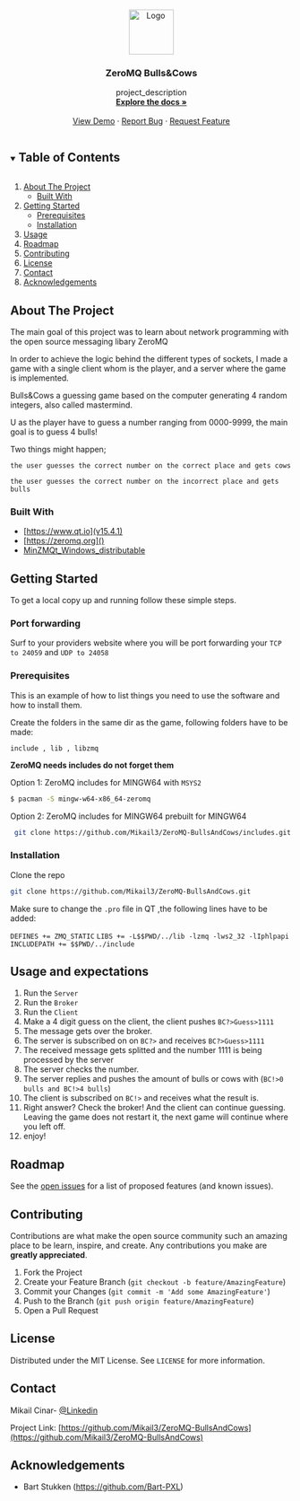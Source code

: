 <!--
*** Thanks for checking out the Best-README-Template. If you have a suggestion
*** that would make this better, please fork the repo and create a pull request
*** or simply open an issue with the tag "enhancement".
*** Thanks again! Now go create something AMAZING! :D
***
***
***
*** To avoid retyping too much info. Do a search and replace for the following:
*** github_username, repo_name, twitter_handle, email, project_title, project_description
-->



<!-- PROJECT SHIELDS -->
<!--
*** I'm using markdown "reference style" links for readability.
*** Reference links are enclosed in brackets [ ] instead of parentheses ( ).
*** See the bottom of this document for the declaration of the reference variables
*** for contributors-url, forks-url, etc. This is an optional, concise syntax you may use.
*** https://www.markdownguide.org/basic-syntax/#reference-style-links
[![Contributors][contributors-shield]][contributors-url]
[![Forks][forks-shield]][forks-url]
[![Stargazers][stars-shield]][stars-url]
[![Issues][issues-shield]][issues-url]
[![MIT License][license-shield]][license-url]
[![LinkedIn][linkedin-shield]][https://www.linkedin.com/in/mikail-cinar-037bb5197/]

-->

<!-- PROJECT LOGO -->
<br />
<p align="center">
  <a href="https://github.com/Mikail3/ZeroMQ-BullsAndCows">
    <img src="![image](https://user-images.githubusercontent.com/43419941/120118331-4dd32000-c192-11eb-8d67-9aa6271d238a.png)"
         alt="Logo" width="80" height="80">
  </a>

  <h3 align="center">ZeroMQ Bulls&Cows</h3>

  <p align="center">
    project_description
    <br />
    <a href="https://github.com/Mikail3/ZeroMQ-BullsAndCows"><strong>Explore the docs »</strong></a>
    <br />
    <br />
    <a href="https://github.com/Mikail3/ZeroMQ-BullsAndCows">View Demo</a>
    ·
    <a href="https://github.com/Mikail3/ZeroMQ-BullsAndCows/issues">Report Bug</a>
    ·
    <a href="https://github.com/Mikail3/ZeroMQ-BullsAndCows/issues">Request Feature</a>
  </p>
</p>



<!-- TABLE OF CONTENTS -->
<details open="open">
  <summary><h2 style="display: inline-block">Table of Contents</h2></summary>
  <ol>
    <li>
      <a href="#about-the-project">About The Project</a>
      <ul>
        <li><a href="#built-with">Built With</a></li>
      </ul>
    </li>
    <li>
      <a href="#getting-started">Getting Started</a>
      <ul>
        <li><a href="#prerequisites">Prerequisites</a></li>
        <li><a href="#installation">Installation</a></li>
      </ul>
    </li>
    <li><a href="#usage">Usage</a></li>
    <li><a href="#roadmap">Roadmap</a></li>
    <li><a href="#contributing">Contributing</a></li>
    <li><a href="#license">License</a></li>
    <li><a href="#contact">Contact</a></li>
    <li><a href="#acknowledgements">Acknowledgements</a></li>
  </ol>
</details>



<!-- ABOUT THE PROJECT -->
## About The Project

<!--
[![Product Name Screen Shot][product-screenshot]](https://example.com)

Here's a blank template to get started:
**To avoid retyping too much info. Do a search and replace with your text editor for the following:**
`github_username`, `repo_name`, `twitter_handle`, `email`, `project_title`, `project_description`
-->
The main goal of this project was to learn about network programming with the open source messaging libary ZeroMQ

In order to achieve the logic behind the different types of sockets, I made a game with a single client whom is the player, and a server where the game is implemented.

Bulls&Cows a guessing game based on the computer generating 4 random integers, also called mastermind.

U as the player have to guess a number ranging from 0000-9999, the main goal is to guess 4 bulls!

Two things might happen;


`the user guesses the correct number on the correct place and gets cows`


`the user guesses the correct number on the incorrect place and gets bulls `




### Built With

* [https://www.qt.io](v15.4.1)  
* [https://zeromq.org]()
* [MinZMQt_Windows_distributable]()



<!-- GETTING STARTED -->
## Getting Started

To get a local copy up and running follow these simple steps.

### Port forwarding
Surf to your providers website where you will be port forwarding your `TCP to 24059` and `UDP to 24058` 


### Prerequisites

This is an example of how to list things you need to use the software and how to install them. 

Create the folders in the same dir as the game, following folders have to be made:


`include , lib , libzmq `

**ZeroMQ needs includes do not forget them**

Option 1: ZeroMQ includes for MINGW64 with `MSYS2`
  ```sh
  $ pacman -S mingw-w64-x86_64-zeromq
  ```
Option 2: ZeroMQ includes for MINGW64 prebuilt for MINGW64
  ```sh
   git clone https://github.com/Mikail3/ZeroMQ-BullsAndCows/includes.git
   ```

### Installation

 Clone the repo
   ```sh
   git clone https://github.com/Mikail3/ZeroMQ-BullsAndCows.git
   ```
Make sure to change the `.pro` file in QT ,the following lines have to be added:


`DEFINES += ZMQ_STATIC`
`LIBS += -L$$PWD/../lib -lzmq -lws2_32 -lIphlpapi`
`INCLUDEPATH += $$PWD/../include`



<!-- USAGE EXAMPLES -->
## Usage and expectations

1. Run the `Server`
2. Run the `Broker`
3. Run the `Client`
4. Make a 4 digit guess on the client, the client pushes `BC?>Guess>1111`
5. The message gets over the broker.
6. The server is subscribed on on `BC?>` and receives `BC?>Guess>1111`
7. The received message gets splitted and the number 1111 is being processed by the server
8. The server checks the number.
9. The server replies and pushes the amount of bulls or cows with (`BC!>0 bulls and BC!>4 bulls`)
10. The client is subscribed on `BC!>` and receives what the result is.
11. Right answer? Check the broker! And the client can continue guessing. Leaving the game does not restart it, the next game will continue where you left off.
12. enjoy!


<!-- ROADMAP -->
## Roadmap

See the [open issues](https://github.com/github_username/repo_name/issues) for a list of proposed features (and known issues).



<!-- CONTRIBUTING -->
## Contributing

Contributions are what make the open source community such an amazing place to be learn, inspire, and create. Any contributions you make are **greatly appreciated**.

1. Fork the Project
2. Create your Feature Branch (`git checkout -b feature/AmazingFeature`)
3. Commit your Changes (`git commit -m 'Add some AmazingFeature'`)
4. Push to the Branch (`git push origin feature/AmazingFeature`)
5. Open a Pull Request



<!-- LICENSE -->
## License

Distributed under the MIT License. See `LICENSE` for more information.



<!-- CONTACT -->
## Contact

Mikail Cinar- [@Linkedin](https://www.linkedin.com/in/mikail-cinar-037bb5197/) 

Project Link: [https://github.com/Mikail3/ZeroMQ-BullsAndCows](https://github.com/Mikail3/ZeroMQ-BullsAndCows)



<!-- ACKNOWLEDGEMENTS -->
## Acknowledgements

*  Bart Stukken (https://github.com/Bart-PXL)






<!-- MARKDOWN LINKS & IMAGES -->
<!-- https://www.markdownguide.org/basic-syntax/#reference-style-links -->
[contributors-shield]: https://img.shields.io/github/contributors/github_username/repo.svg?style=for-the-badge
[contributors-url]: https://github.com/github_username/repo/graphs/contributors
[forks-shield]: https://img.shields.io/github/forks/github_username/repo.svg?style=for-the-badge
[forks-url]: https://github.com/github_username/repo/network/members
[stars-shield]: https://img.shields.io/github/stars/github_username/repo.svg?style=for-the-badge
[stars-url]: https://github.com/github_username/repo/stargazers
[issues-shield]: https://img.shields.io/github/issues/github_username/repo.svg?style=for-the-badge
[issues-url]: https://github.com/github_username/repo/issues
[license-shield]: https://img.shields.io/github/license/github_username/repo.svg?style=for-the-badge
[license-url]: https://github.com/github_username/repo/blob/master/LICENSE.txt
[linkedin-shield]: https://img.shields.io/badge/-LinkedIn-black.svg?style=for-the-badge&logo=linkedin&colorB=555
[linkedin-url]: https://linkedin.com/in/github_username
